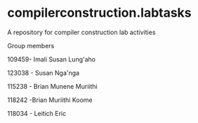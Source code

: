 # compilerconstruction.labtasks
A repository for compiler construction lab activities

Group members

109459- Imali Susan Lung'aho

123038 - Susan Nga'nga

115238 - Brian Munene Muriithi

118242 -Brian Muriithi Koome 

118034 - Leitich Eric

